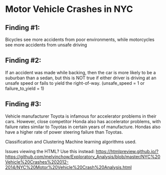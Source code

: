 # Motor Vehicle Crashes in NYC

## Finding #1:
Bicycles see more accidents from poor environments, while motorcycles see more accidents from unsafe driving

## Finding #2:
If an accident was made while backing, then the car is more likely to be a suburban than a sedan, but this is NOT true if either driver is driving at an unsafe speed or fails to yield the right-of-way. (unsafe_speed = 1 or failure_to_yield = 1)

## Finding #3:
Vehicle manufacturer Toyota is infamous for accelerator problems in their cars.  However, close competitor Honda also has accelerator problems, with failure rates similar to Toyotas in certain years of manufacture.  Hondas also have a higher rate of power steering failure than Toyotas.

Classification and Clustering Machine learning algorithms used.

Issues viewing the HTML?  Use this instead:
https://htmlpreview.github.io/?https://github.com/melvinchow/Exploratory_Analysis/blob/master/NYC%20Vehicle%20Crashes%202012-2014/NYC%20Motor%20Vehicle%20Crash%20Analysis.html
